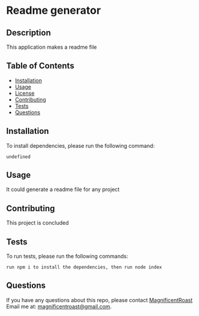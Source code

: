 
  # Readme generator

  ## Description

  This application makes a readme file
  
  ## Table of Contents

  * [Installation](#install)
  * [Usage](#usage)
  * [License](#license)
  * [Contributing](#contributing)
  * [Tests](#tests)
  * [Questions](#questions)
  
  ## Installation
  
  To install dependencies, please run the following command:
  
  ```
  undefined
  ```
  
  ## Usage
  
  It could generate a readme file for any project
  
  ## Contributing
  
  This project is concluded
  
  ## Tests

  To run tests, please run the following commands:
  ```
  run npm i to install the dependencies, then run node index
  ```

  ## Questions
  If you have any questions about this repo, please contact 
  [MagnificentRoast](undefined) 
  Email me at: magnificentroast@gmail.com.
  